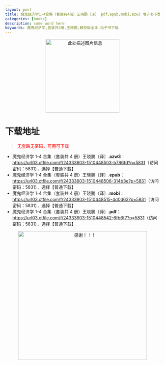 ```yaml
---
layout: post
title: 魔鬼经济学1-4合集（套装共4册）王晓鹂〔译〕 pdf,epub,mobi,azw3 电子书下载
categories: [books]
description: some word here
keywords: 魔鬼经济学,套装共4册,王晓鹂,精校版全本,电子书下载
---
```


<div align="center"><img src="https://qweree.cn/wp-content/uploads/2025/05/mgjjx.jpg" alt="此处描述图片信息" width="240px" height="auto"></div>

# 下载地址

> <p style="color:red" >无套路无密码，可用可下载</p>

- 魔鬼经济学 1-4 合集（套装共 4 册）王晓鹂〔译〕.**azw3**：<https://url03.ctfile.com/f/24333903-1510448503-b786fd?p=5831>（访问密码：5831），选择【普通下载】
- 魔鬼经济学 1-4 合集（套装共 4 册）王晓鹂〔译〕.**epub**：<https://url03.ctfile.com/f/24333903-1510448506-314b3e?p=5831>（访问密码：5831），选择【普通下载】
- 魔鬼经济学 1-4 合集（套装共 4 册）王晓鹂〔译〕.**mobi**：<https://url03.ctfile.com/f/24333903-1510448515-4d0d63?p=5831>（访问密码：5831），选择【普通下载】
- 魔鬼经济学 1-4 合集（套装共 4 册）王晓鹂〔译〕.**pdf**：<https://url03.ctfile.com/f/24333903-1510448542-6fb6f7?p=5831>（访问密码：5831），选择【普通下载】

<div align="center"><img src="https://pic.imgdb.cn/item/6707df6bd29ded1a8ce37031.gif" alt="感谢！！！" width="420px" height="auto"/></div>
